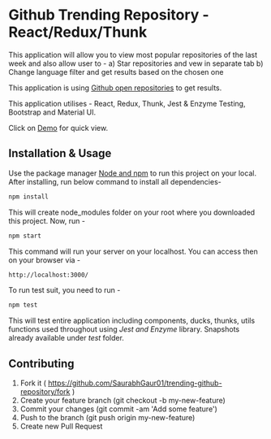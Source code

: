 # Github Trending Repository - React/Redux/Thunk

This application will allow you to view most popular repositories of the last week and also allow user to -
a) Star repositories and vew in separate tab
b) Change language filter and get results based on the chosen one

This application is using [Github open repositories](https://developer.github.com/v3/search/#search-repositories) to get results.

This application utilises - React, Redux, Thunk, Jest & Enzyme Testing, Bootstrap and Material UI.

Click on [Demo](https://saurabhgaur01.github.io/weather-app/) for quick view.
## Installation & Usage

Use the package manager [Node and npm](https://docs.npmjs.com/downloading-and-installing-node-js-and-npm) to run this project on your local. After installing, run below command to install all dependencies-

```bash
npm install
```

This will create node_modules  folder on your root where you downloaded this project. Now, run -

```bash
npm start
```
This command will run your server on your localhost. You can access then on your browser via -

```bash
http://localhost:3000/
```

To run test suit, you need to run -

```bash
npm test
```
This will test entire application including components, ducks, thunks, utils functions used throughout using _Jest and Enzyme_ library. Snapshots already available under _test_ folder.


## Contributing
1. Fork it ( https://github.com/SaurabhGaur01/trending-github-repository/fork )
2. Create your feature branch (git checkout -b my-new-feature)
3. Commit your changes (git commit -am 'Add some feature')
4. Push to the branch (git push origin my-new-feature)
5. Create new Pull Request
